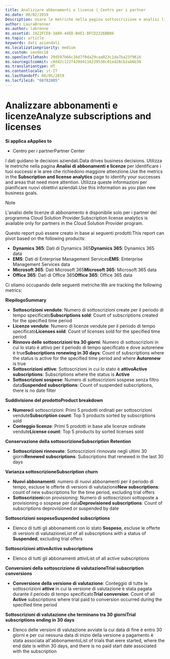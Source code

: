 ```yaml
---
title: Analizzare abbonamenti e licenze | Centro per i partner
ms.date: 08/02/2019
Description: Usare le metriche nella pagina sottoscrizione e analisi licenze per identificare i successi e le aree che richiedono maggiore attenzione.
author: LauraBrenner
ms.author: labrenne
ms.assetid: 1922FCE8-3A89-44ED-B4E1-BFCD2326BB06
ms.topic: article
keywords: dati aziendali
ms.localizationpriority: medium
ms.custom: seodec18
ms.openlocfilehash: 29d597b66c16d7f0da29caa023c1da7ba23f9616
ms.sourcegitcommit: c8d42c122f420d4116239530c01ed28cb2ab6b30
ms.translationtype: HT
ms.contentlocale: it-IT
ms.lasthandoff: 08/05/2019
ms.locfileid: "68782005"
---
```

# <a name="analyze-subscriptions-and-licenses"></a><span data-ttu-id="c44fe-104">Analizzare abbonamenti e licenze</span><span class="sxs-lookup"><span data-stu-id="c44fe-104">Analyze subscriptions and licenses</span></span> 

<span data-ttu-id="c44fe-105">**Si applica a**</span><span class="sxs-lookup"><span data-stu-id="c44fe-105">**Applies to**</span></span>

- <span data-ttu-id="c44fe-106">Centro per i partner</span><span class="sxs-lookup"><span data-stu-id="c44fe-106">Partner Center</span></span>

<span data-ttu-id="c44fe-107">I dati guidano le decisioni aziendali.</span><span class="sxs-lookup"><span data-stu-id="c44fe-107">Data drives business decisions.</span></span> <span data-ttu-id="c44fe-108">Utilizza le metriche nella pagina **Analisi di abbonamenti e licenze** per identificare i tuoi successi e le aree che richiedono maggiore attenzione.</span><span class="sxs-lookup"><span data-stu-id="c44fe-108">Use the metrics in the **Subscription and license analytics** page to identify your successes and areas that need more attention.</span></span> <span data-ttu-id="c44fe-109">Utilizza queste informazioni per pianificare nuovi obiettivi aziendali.</span><span class="sxs-lookup"><span data-stu-id="c44fe-109">Use this information as you plan new business goals.</span></span>

> [!NOTE]
> <span data-ttu-id="c44fe-110">L'analisi delle licenze di abbonamento è disponibile solo per i partner del programma Cloud Solution Provider.</span><span class="sxs-lookup"><span data-stu-id="c44fe-110">Subscription license analytics is available only for partners in the Cloud Solution Provider program.</span></span>


<span data-ttu-id="c44fe-111">Questo report può essere creato in base ai seguenti prodotti:</span><span class="sxs-lookup"><span data-stu-id="c44fe-111">This report can pivot based on the following products:</span></span>

 - <span data-ttu-id="c44fe-112">**Dynamics 365**: Dati di Dynamics 365</span><span class="sxs-lookup"><span data-stu-id="c44fe-112">**Dynamics 365**: Dynamics 365 data</span></span>  
 - <span data-ttu-id="c44fe-113">**EMS**: Dati di Enterprise Management Services</span><span class="sxs-lookup"><span data-stu-id="c44fe-113">**EMS**: Enterprise Management Services data</span></span>  
 - <span data-ttu-id="c44fe-114">**Microsoft 365**: Dati Microsoft 365</span><span class="sxs-lookup"><span data-stu-id="c44fe-114">**Microsoft 365**: Microsoft 365 data</span></span>  
 - <span data-ttu-id="c44fe-115">**Office 365**: Dati di Office 365</span><span class="sxs-lookup"><span data-stu-id="c44fe-115">**Office 365**: Office 365 data</span></span>  


<span data-ttu-id="c44fe-116">Ci stiamo occupando delle seguenti metriche:</span><span class="sxs-lookup"><span data-stu-id="c44fe-116">We are tracking the following metrics:</span></span>

<span data-ttu-id="c44fe-117">**Riepilogo**</span><span class="sxs-lookup"><span data-stu-id="c44fe-117">**Summary**</span></span>  
 - <span data-ttu-id="c44fe-118">**Sottoscrizioni vendute**: Numero di sottoscrizioni create per il periodo di tempo specificato</span><span class="sxs-lookup"><span data-stu-id="c44fe-118">**Subscriptions sold**: Count of subscriptions created for the specified time period</span></span>  
 - <span data-ttu-id="c44fe-119">**Licenze vendute**: Numero di licenze vendute per il periodo di tempo specificato</span><span class="sxs-lookup"><span data-stu-id="c44fe-119">**Licenses sold**: Count of licenses sold for the specified time period</span></span>   
 - <span data-ttu-id="c44fe-120">**Rinnovo delle sottoscrizioni tra 30 giorni**: Numero di sottoscrizioni in cui lo stato è attivo per il periodo di tempo specificato e dove autorenew è true</span><span class="sxs-lookup"><span data-stu-id="c44fe-120">**Subscriptions renewing in 30 days**: Count of subscriptions where the status is active for the specified time period and where **Autorenew** is true</span></span>
 - <span data-ttu-id="c44fe-121">**Sottoscrizioni attive**: Sottoscrizioni in cui lo stato è **attivo**</span><span class="sxs-lookup"><span data-stu-id="c44fe-121">**Active subscriptions**: Subscriptions where the status is **Active**</span></span>  
 - <span data-ttu-id="c44fe-122">**Sottoscrizioni sospese**: Numero di sottoscrizioni sospese senza filtro data</span><span class="sxs-lookup"><span data-stu-id="c44fe-122">**Suspended subscriptions**: Count of suspended subscriptions, there is no date filter</span></span>  

<span data-ttu-id="c44fe-123">**Suddivisione del prodotto**</span><span class="sxs-lookup"><span data-stu-id="c44fe-123">**Product breakdown**</span></span>  
 - <span data-ttu-id="c44fe-124">**Numero**di sottoscrizioni: Primi 5 prodotti ordinati per sottoscrizioni vendute</span><span class="sxs-lookup"><span data-stu-id="c44fe-124">**Subscription count**: Top 5 products sorted by subscriptions sold</span></span>  
 - <span data-ttu-id="c44fe-125">**Conteggio licenze**: Primi 5 prodotti in base alle licenze ordinate vendute</span><span class="sxs-lookup"><span data-stu-id="c44fe-125">**License count**: Top 5 products by sorted licenses sold</span></span>

<span data-ttu-id="c44fe-126">**Conservazione della sottoscrizione**</span><span class="sxs-lookup"><span data-stu-id="c44fe-126">**Subscription Retention**</span></span>
 - <span data-ttu-id="c44fe-127">**Sottoscrizioni rinnovate**: Sottoscrizioni rinnovate negli ultimi 30 giorni</span><span class="sxs-lookup"><span data-stu-id="c44fe-127">**Renewed subscriptions**: Subscriptions that renewed in the last 30 days</span></span>  

<span data-ttu-id="c44fe-128">**Varianza sottoscrizione**</span><span class="sxs-lookup"><span data-stu-id="c44fe-128">**Subscription churn**</span></span>  
 - <span data-ttu-id="c44fe-129">**Nuovi abbonamenti**: numero di nuovi abbonamenti per il periodo di tempo, escluse le offerte di versioni di valutazione</span><span class="sxs-lookup"><span data-stu-id="c44fe-129">**New subscriptions**: count of new subscriptions for the time period, excluding trial offers</span></span>  
 - <span data-ttu-id="c44fe-130">**Sottoscrizioni**con provisioning: Numero di sottoscrizioni sottoposte a provisioning o sospese per data</span><span class="sxs-lookup"><span data-stu-id="c44fe-130">**Deprovisioned subscriptions**: Count of subscriptions deprovisioned or suspended by date</span></span>  

<span data-ttu-id="c44fe-131">**Sottoscrizioni sospese**</span><span class="sxs-lookup"><span data-stu-id="c44fe-131">**Suspended subscriptions**</span></span>  
 - <span data-ttu-id="c44fe-132">Elenco di tutti gli abbonamenti con lo stato **Sospeso**, escluse le offerte di versioni di valutazione</span><span class="sxs-lookup"><span data-stu-id="c44fe-132">List of all subscriptions with a status of **Suspended**, excluding trial offers</span></span>  
  
<span data-ttu-id="c44fe-133">**Sottoscrizioni attive**</span><span class="sxs-lookup"><span data-stu-id="c44fe-133">**Active subscriptions**</span></span>
 - <span data-ttu-id="c44fe-134">Elenco di tutti gli abbonamenti attivi</span><span class="sxs-lookup"><span data-stu-id="c44fe-134">List of all active subscriptions</span></span>  

<span data-ttu-id="c44fe-135">**Conversioni della sottoscrizione di valutazione**</span><span class="sxs-lookup"><span data-stu-id="c44fe-135">**Trial subscription conversions**</span></span>  
 - <span data-ttu-id="c44fe-136">**Conversione della versione di valutazione**: Conteggio di tutte le sottoscrizioni **attive** in cui la versione di valutazione è stata pagata durante il periodo di tempo specificato</span><span class="sxs-lookup"><span data-stu-id="c44fe-136">**Trial conversion**: Count of all **Active** subscriptions where trial paid to conversion occurred during the specified time period</span></span>  

<span data-ttu-id="c44fe-137">**Sottoscrizioni di valutazione che terminano tra 30 giorni**</span><span class="sxs-lookup"><span data-stu-id="c44fe-137">**Trial subscriptions ending in 30 days**</span></span>  
 - <span data-ttu-id="c44fe-138">Elenco delle versioni di valutazione avviate la cui data di fine è entro 30 giorni e per cui nessuna data di inizio della versione a pagamento è stata associata all'abbonamento</span><span class="sxs-lookup"><span data-stu-id="c44fe-138">List of trials that were started, where the end date is within 30 days, and there is no paid start date associated with the subscription</span></span>  

  